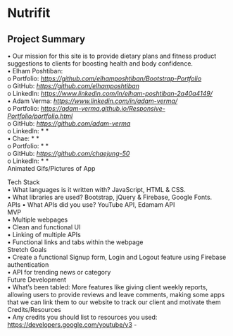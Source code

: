 # Nutrifit

## Project Summary

•	Our mission for this site is to provide dietary plans and fitness product suggestions to clients for boosting health and body confidence.  
•	Elham Poshtiban:  
o	Portfolio: *https://github.com/elhamposhtiban/Bootstrap-Portfolio*  
o	GitHub: *https://github.com/elhamposhtiban*  
o	LinkedIn: *https://www.linkedin.com/in/elham-poshtiban-2a40a4149/*  
•	Adam Verma: *https://www.linkedin.com/in/adam-verma/*  
o	Portfolio: *https://adam-verma.github.io/Responsive-Portfolio/portfolio.html*   
o	GitHub: *https://github.com/adam-verma*  
o	LinkedIn: * *    
•	Chae: * *  
o	Portfolio: * *    
o	GitHub: *https://github.com/chaejung-50*  
o	LinkedIn: * *    
Animated Gifs/Pictures of App  
 
Tech Stack  
•	What languages is it written with? JavaScript, HTML & CSS.  
•	What libraries are used? Bootstrap, jQuery & Firebase, Google Fonts.  
APIs
•	What APIs did you use? YouTube API, Edamam API  
MVP  
•	Multiple webpages   
•	Clean and functional UI   
•	Linking of multiple APIs   
•	Functional links and tabs within the webpage   
Stretch Goals   
•	Create a functional Signup form, Login and Logout feature using Firebase authentication   
•	API for trending news or category   
Future Development   
•	What’s been tabled: More features like giving client weekly reports, allowing users to provide reviews and leave comments, making some apps that we can link them to our website to track our client and motivate them    
Credits/Resources   
•	Any credits you should list to resources you used: https://developers.google.com/youtube/v3 -    


